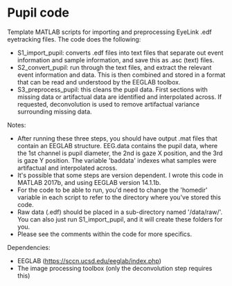 # Pupil code

Template MATLAB scripts for importing and preprocessing EyeLink .edf eyetracking files. The code does the following:

- S1_import_pupil: converts .edf files into text files that separate out event information and sample information, and save this as .asc (text) files.
- S2_convert_pupil: run through the text files, and extract the relevant event information and data. This is then combined and stored in a format that can be read and understood by the EEGLAB toolbox. 
- S3_preprocess_pupil: this cleans the pupil data. First sections with missing data or artifactual data are identified and interpolated across. If requested, deconvolution is used to remove artifactual variance surrounding missing data.   

Notes:

- After running these three steps, you should have output .mat files that contain an EEGLAB structure. EEG.data contains the pupil data, where the 1st channel is pupil diameter, the 2nd is gaze X position, and the 3rd is gaze Y position. The variable 'baddata' indexes what samples were artifactual and interpolated across.
- It's possible that some steps are version dependent. I wrote this code in MATLAB 2017b, and using EEGLAB version 14.1.1b.
- For the code to be able to run, you'd need to change the 'homedir' variable in each script to refer to the directory where you've stored this code. 
- Raw data (.edf) should be placed in a sub-directory named '/data/raw/'. You can also just run S1_import_pupil, and it will create these folders for you.
- Please see the comments within the code for more specifics.

Dependencies:

- EEGLAB (https://sccn.ucsd.edu/eeglab/index.php)
- The image processing toolbox (only the deconvolution step requires this)
